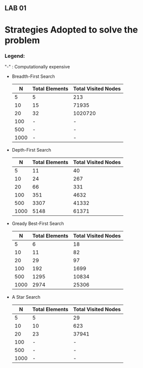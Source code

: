 ## LAB 01

# Strategies Adopted to solve the problem

### Legend:

  "-" : Computationally expensive

- Breadth-First Search
 
    N | Total Elements | Total Visited Nodes
    ------------ |----| -------------
    5 | 5  | 213
    10 | 15 | 71935
    20 | 32 | 1020720
    100 | - | -
    500 | - | -
    1000 | - | - 

- Depth-First Search

    N | Total Elements | Total Visited Nodes
    ------------ |------| -------------
    5 | 11   | 40
    10 | 24   | 267
    20 | 66   | 331
    100 | 351  | 4632
    500 | 3307 | 41332
    1000 | 5148 | 61371

- Gready Best-First Search

    N | Total Elements | Total Visited Nodes
    ------------ |----------------| -------------
    5 | 6              | 18
    10 | 11             | 82
    20 | 29             | 97
    100 | 192            | 1699
    500 | 1295           | 10834
    1000 | 2974           | 25306

- A Star Search

    N | Total Elements | Total Visited Nodes
    ------------ |----------------| -------------
    5 | 5              | 29
    10 | 10             | 623
    20 | 23             | 37941
    100 | -              | -
    500 | -              | -
    1000 | -              | -
